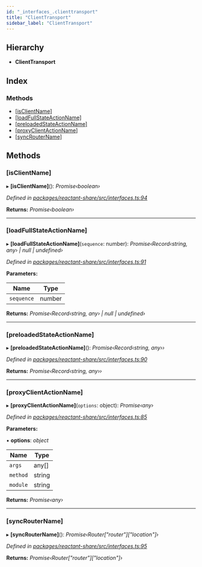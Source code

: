 ```yaml
---
id: "_interfaces_.clienttransport"
title: "ClientTransport"
sidebar_label: "ClientTransport"
---
```


## Hierarchy

* **ClientTransport**

## Index

### Methods

* [[isClientName]](_interfaces_.clienttransport.md#[isclientname])
* [[loadFullStateActionName]](_interfaces_.clienttransport.md#[loadfullstateactionname])
* [[preloadedStateActionName]](_interfaces_.clienttransport.md#[preloadedstateactionname])
* [[proxyClientActionName]](_interfaces_.clienttransport.md#[proxyclientactionname])
* [[syncRouterName]](_interfaces_.clienttransport.md#[syncroutername])

## Methods

###  [isClientName]

▸ **[isClientName]**(): *Promise‹boolean›*

*Defined in [packages/reactant-share/src/interfaces.ts:94](https://github.com/unadlib/reactant/blob/02f8f232/packages/reactant-share/src/interfaces.ts#L94)*

**Returns:** *Promise‹boolean›*

___

###  [loadFullStateActionName]

▸ **[loadFullStateActionName]**(`sequence`: number): *Promise‹Record‹string, any› | null | undefined›*

*Defined in [packages/reactant-share/src/interfaces.ts:91](https://github.com/unadlib/reactant/blob/02f8f232/packages/reactant-share/src/interfaces.ts#L91)*

**Parameters:**

Name | Type |
------ | ------ |
`sequence` | number |

**Returns:** *Promise‹Record‹string, any› | null | undefined›*

___

###  [preloadedStateActionName]

▸ **[preloadedStateActionName]**(): *Promise‹Record‹string, any››*

*Defined in [packages/reactant-share/src/interfaces.ts:90](https://github.com/unadlib/reactant/blob/02f8f232/packages/reactant-share/src/interfaces.ts#L90)*

**Returns:** *Promise‹Record‹string, any››*

___

###  [proxyClientActionName]

▸ **[proxyClientActionName]**(`options`: object): *Promise‹any›*

*Defined in [packages/reactant-share/src/interfaces.ts:85](https://github.com/unadlib/reactant/blob/02f8f232/packages/reactant-share/src/interfaces.ts#L85)*

**Parameters:**

▪ **options**: *object*

Name | Type |
------ | ------ |
`args` | any[] |
`method` | string |
`module` | string |

**Returns:** *Promise‹any›*

___

###  [syncRouterName]

▸ **[syncRouterName]**(): *Promise‹Router["router"]["location"]›*

*Defined in [packages/reactant-share/src/interfaces.ts:95](https://github.com/unadlib/reactant/blob/02f8f232/packages/reactant-share/src/interfaces.ts#L95)*

**Returns:** *Promise‹Router["router"]["location"]›*
